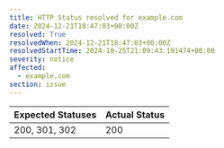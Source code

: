 ```yaml
---
title: HTTP Status resolved for example.com
date: 2024-12-21T18:47:03+00:00Z
resolved: True
resolvedWhen: 2024-12-21T18:47:03+00:00Z
resolvedStartTime: 2024-10-25T21:09:43.191474+00:00
severity: notice
affected:
  - example.com
section: issue
---
```


| Expected Statuses | Actual Status  |
|-------------------|----------------|
| 200, 301, 302 | 200 |
